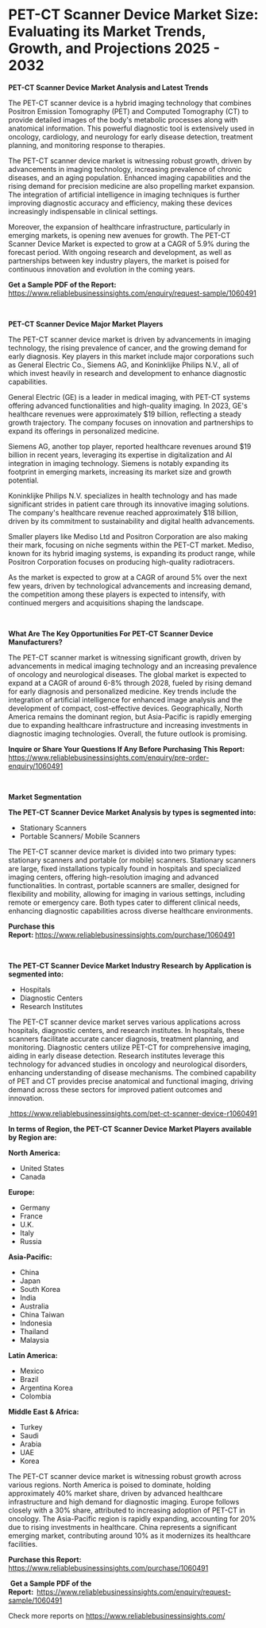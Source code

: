 <p><h1>PET-CT Scanner Device Market Size: Evaluating its Market Trends, Growth, and Projections 2025 - 2032</h1></p><p><strong>PET-CT Scanner Device Market Analysis and Latest Trends</strong></p>
<p><p>The PET-CT scanner device is a hybrid imaging technology that combines Positron Emission Tomography (PET) and Computed Tomography (CT) to provide detailed images of the body's metabolic processes along with anatomical information. This powerful diagnostic tool is extensively used in oncology, cardiology, and neurology for early disease detection, treatment planning, and monitoring response to therapies.</p><p>The PET-CT scanner device market is witnessing robust growth, driven by advancements in imaging technology, increasing prevalence of chronic diseases, and an aging population. Enhanced imaging capabilities and the rising demand for precision medicine are also propelling market expansion. The integration of artificial intelligence in imaging techniques is further improving diagnostic accuracy and efficiency, making these devices increasingly indispensable in clinical settings.</p><p>Moreover, the expansion of healthcare infrastructure, particularly in emerging markets, is opening new avenues for growth. The PET-CT Scanner Device Market is expected to grow at a CAGR of 5.9% during the forecast period. With ongoing research and development, as well as partnerships between key industry players, the market is poised for continuous innovation and evolution in the coming years.</p></p>
<p><strong>Get a Sample PDF of the Report:&nbsp;</strong> <a href="https://www.reliablebusinessinsights.com/enquiry/request-sample/1060491?utm_campaign=3430&utm_medium=2&utm_source=Github&utm_content=ia&utm_term=22032025&utm_id=pet-ct-scanner-device">https://www.reliablebusinessinsights.com/enquiry/request-sample/1060491</a></p>
<p>&nbsp;</p>
<p><strong>PET-CT Scanner Device Major Market Players</strong></p>
<p><p>The PET-CT scanner device market is driven by advancements in imaging technology, the rising prevalence of cancer, and the growing demand for early diagnosis. Key players in this market include major corporations such as General Electric Co., Siemens AG, and Koninklijke Philips N.V., all of which invest heavily in research and development to enhance diagnostic capabilities.</p><p>General Electric (GE) is a leader in medical imaging, with PET-CT systems offering advanced functionalities and high-quality imaging. In 2023, GE's healthcare revenues were approximately $19 billion, reflecting a steady growth trajectory. The company focuses on innovation and partnerships to expand its offerings in personalized medicine.</p><p>Siemens AG, another top player, reported healthcare revenues around $19 billion in recent years, leveraging its expertise in digitalization and AI integration in imaging technology. Siemens is notably expanding its footprint in emerging markets, increasing its market size and growth potential.</p><p>Koninklijke Philips N.V. specializes in health technology and has made significant strides in patient care through its innovative imaging solutions. The company's healthcare revenue reached approximately $18 billion, driven by its commitment to sustainability and digital health advancements.</p><p>Smaller players like Mediso Ltd and Positron Corporation are also making their mark, focusing on niche segments within the PET-CT market. Mediso, known for its hybrid imaging systems, is expanding its product range, while Positron Corporation focuses on producing high-quality radiotracers.</p><p>As the market is expected to grow at a CAGR of around 5% over the next few years, driven by technological advancements and increasing demand, the competition among these players is expected to intensify, with continued mergers and acquisitions shaping the landscape.</p></p>
<p>&nbsp;</p>
<p><strong>What Are The Key Opportunities For PET-CT Scanner Device Manufacturers?</strong></p>
<p><p>The PET-CT scanner market is witnessing significant growth, driven by advancements in medical imaging technology and an increasing prevalence of oncology and neurological diseases. The global market is expected to expand at a CAGR of around 6-8% through 2028, fueled by rising demand for early diagnosis and personalized medicine. Key trends include the integration of artificial intelligence for enhanced image analysis and the development of compact, cost-effective devices. Geographically, North America remains the dominant region, but Asia-Pacific is rapidly emerging due to expanding healthcare infrastructure and increasing investments in diagnostic imaging technologies. Overall, the future outlook is promising.</p></p>
<p><strong>Inquire or Share Your Questions If Any Before Purchasing This Report:</strong> <a href="https://www.reliablebusinessinsights.com/enquiry/pre-order-enquiry/1060491?utm_campaign=3430&utm_medium=2&utm_source=Github&utm_content=ia&utm_term=22032025&utm_id=pet-ct-scanner-device">https://www.reliablebusinessinsights.com/enquiry/pre-order-enquiry/1060491</a></p>
<p>&nbsp;</p>
<p><strong>Market Segmentation</strong></p>
<p><strong>The PET-CT Scanner Device Market Analysis by types is segmented into:</strong></p>
<p><ul><li>Stationary Scanners</li><li>Portable Scanners/ Mobile Scanners</li></ul></p>
<p><p>The PET-CT scanner device market is divided into two primary types: stationary scanners and portable (or mobile) scanners. Stationary scanners are large, fixed installations typically found in hospitals and specialized imaging centers, offering high-resolution imaging and advanced functionalities. In contrast, portable scanners are smaller, designed for flexibility and mobility, allowing for imaging in various settings, including remote or emergency care. Both types cater to different clinical needs, enhancing diagnostic capabilities across diverse healthcare environments.</p></p>
<p><strong>Purchase this Report:&nbsp;</strong><a href="https://www.reliablebusinessinsights.com/purchase/1060491?utm_campaign=3430&utm_medium=2&utm_source=Github&utm_content=ia&utm_term=22032025&utm_id=pet-ct-scanner-device">https://www.reliablebusinessinsights.com/purchase/1060491</a></p>
<p>&nbsp;</p>
<p><strong>The PET-CT Scanner Device Market Industry Research by Application is segmented into:</strong></p>
<p><ul><li>Hospitals</li><li>Diagnostic Centers</li><li>Research Institutes</li></ul></p>
<p><p>The PET-CT scanner device market serves various applications across hospitals, diagnostic centers, and research institutes. In hospitals, these scanners facilitate accurate cancer diagnosis, treatment planning, and monitoring. Diagnostic centers utilize PET-CT for comprehensive imaging, aiding in early disease detection. Research institutes leverage this technology for advanced studies in oncology and neurological disorders, enhancing understanding of disease mechanisms. The combined capability of PET and CT provides precise anatomical and functional imaging, driving demand across these sectors for improved patient outcomes and innovation.</p></p>
<p><a href="https://www.reliablebusinessinsights.com/pet-ct-scanner-device-r1060491?utm_campaign=3430&utm_medium=2&utm_source=Github&utm_content=ia&utm_term=22032025&utm_id=pet-ct-scanner-device">&nbsp;https://www.reliablebusinessinsights.com/pet-ct-scanner-device-r1060491</a></p>
<p><strong>In terms of Region, the PET-CT Scanner Device Market Players available by Region are:</strong></p>
<p>
    <p> <strong> North America: </strong>
        <ul>
            <li>United States</li>
            <li>Canada</li>
        </ul>
        </p> 
    <p> <strong> Europe: </strong>
        <ul>
            <li>Germany</li>
            <li>France</li>
            <li>U.K.</li>
            <li>Italy</li>
            <li>Russia</li>
        </ul>
        </p> 
    <p> <strong> Asia-Pacific: </strong>
        <ul>
            <li>China</li>
            <li>Japan</li>
            <li>South Korea</li>
            <li>India</li>
            <li>Australia</li>
            <li>China Taiwan</li>
            <li>Indonesia</li>
            <li>Thailand</li>
            <li>Malaysia</li>
        </ul>
        </p> 
    <p> <strong> Latin America: </strong>
        <ul>
            <li>Mexico</li>
            <li>Brazil</li>
            <li>Argentina Korea</li>
            <li>Colombia</li>
        </ul>
        </p> 
    <p> <strong> Middle East & Africa: </strong>
        <ul>
            <li>Turkey</li>
            <li>Saudi</li>
            <li>Arabia</li>
            <li>UAE</li>
            <li>Korea</li>
        </ul>
    </p>
    </p>
<p><p>The PET-CT scanner device market is witnessing robust growth across various regions. North America is poised to dominate, holding approximately 40% market share, driven by advanced healthcare infrastructure and high demand for diagnostic imaging. Europe follows closely with a 30% share, attributed to increasing adoption of PET-CT in oncology. The Asia-Pacific region is rapidly expanding, accounting for 20% due to rising investments in healthcare. China represents a significant emerging market, contributing around 10% as it modernizes its healthcare facilities.</p></p>
<p><strong>Purchase this Report: </strong><a href="https://www.reliablebusinessinsights.com/purchase/1060491?utm_campaign=3430&utm_medium=2&utm_source=Github&utm_content=ia&utm_term=22032025&utm_id=pet-ct-scanner-device">https://www.reliablebusinessinsights.com/purchase/1060491</a></p>
<p>&nbsp;<strong>Get a Sample PDF of the Report:&nbsp;&nbsp;</strong><a href="https://www.reliablebusinessinsights.com/enquiry/request-sample/1060491?utm_campaign=3430&utm_medium=2&utm_source=Github&utm_content=ia&utm_term=22032025&utm_id=pet-ct-scanner-device">https://www.reliablebusinessinsights.com/enquiry/request-sample/1060491</a></p>
<p><strong></strong></p>
<p>Check more reports on <a href="https://www.reliablebusinessinsights.com/?utm_campaign=3430&utm_medium=2&utm_source=Github&utm_content=ia&utm_term=22032025&utm_id=pet-ct-scanner-device">https://www.reliablebusinessinsights.com/</a></p>
